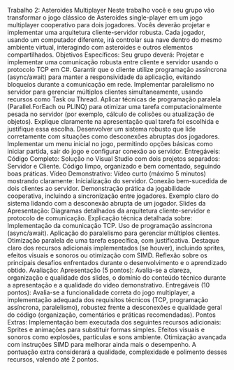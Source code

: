 Trabalho 2: Asteroides Multiplayer
Neste trabalho você e seu grupo vão transformar o jogo clássico de Asteroides single-player em um jogo multiplayer cooperativo para dois jogadores. Vocês deverão projetar e implementar uma arquitetura cliente-servidor robusta. Cada jogador, usando um computador diferente, irá controlar sua nave dentro do mesmo ambiente virtual, interagindo com asteroides e outros elementos compartilhados.
Objetivos Específicos:
Seu grupo deverá:
Projetar e implementar uma comunicação robusta entre cliente e servidor usando o protocolo TCP em C#.
Garantir que o cliente utilize programação assíncrona (async/await) para manter a responsividade da aplicação, evitando bloqueios durante a comunicação em rede.
Implementar paralelismo no servidor para gerenciar múltiplos clientes simultaneamente, usando recursos como Task ou Thread.
Aplicar técnicas de programação paralela (Parallel.ForEach ou PLINQ) para otimizar uma tarefa computacionalmente pesada no servidor (por exemplo, cálculo de colisões ou atualização de objetos). Explique claramente na apresentação qual tarefa foi escolhida e justifique essa escolha.
Desenvolver um sistema robusto que lide corretamente com situações como desconexões abruptas dos jogadores.
Implementar um menu inicial no jogo, permitindo opções básicas como iniciar partida, sair do jogo e configurar conexão ao servidor.
Entregáveis:
Código Completo:
Solução no Visual Studio com dois projetos separados: Servidor e Cliente.
Código limpo, organizado e bem comentado, seguindo boas práticas.
Vídeo Demonstrativo:
Vídeo curto (máximo 5 minutos) mostrando claramente:
Inicialização do servidor.
Conexão bem-sucedida de dois clientes ao servidor.
Demonstração prática da jogabilidade cooperativa, incluindo a sincronização entre jogadores.
Exemplo claro do sistema lidando com a desconexão abrupta de um jogador.
Slides da Apresentação:
Diagramas detalhados da arquitetura cliente-servidor e protocolo de comunicação.
Explicação técnica detalhada sobre:
Implementação da comunicação TCP.
Uso de programação assíncrona (async/await).
Aplicação do paralelismo para gerenciar múltiplos clientes.
Otimização paralela de uma tarefa específica, com justificativa.
Destaque claro dos recursos adicionais implementados (se houver), incluindo sprites, efeitos visuais e sonoros ou otimização com SIMD.
Reflexão sobre os principais desafios enfrentados durante o desenvolvimento e o aprendizado obtido.
Avaliação:
Apresentação (5 pontos): Avalia-se a clareza, organização e qualidade dos slides, o domínio do conteúdo técnico durante a apresentação e a qualidade do vídeo demonstrativo.
Entregáveis (10 pontos): Avalia-se a funcionalidade correta do jogo multiplayer, a implementação adequada dos requisitos técnicos (TCP, programação assíncrona, paralelismo), robustez frente a desconexões e qualidade geral do código (organização, comentários e práticas recomendadas).
Pontos Extras: Implementação bem executada dos seguintes recursos adicionais:
Sprites e animações para substituir formas simples.
Efeitos visuais e sonoros como explosões, partículas e sons ambiente.
Otimização avançada com instruções SIMD para melhorar ainda mais o desempenho.
A pontuação extra considerará a qualidade, complexidade e polimento desses recursos, valendo até 2 pontos.
